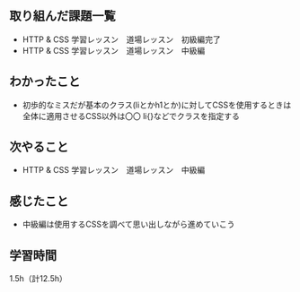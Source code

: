 ## 取り組んだ課題一覧
- HTTP & CSS 学習レッスン　道場レッスン　初級編完了
- HTTP & CSS 学習レッスン　道場レッスン　中級編

## わかったこと
- 初歩的なミスだが基本のクラス(liとかh1とか)に対してCSSを使用するときは全体に適用させるCSS以外は〇〇 li{}などでクラスを指定する

## 次やること
- HTTP & CSS 学習レッスン　道場レッスン　中級編

## 感じたこと
- 中級編は使用するCSSを調べて思い出しながら進めていこう

## 学習時間
1.5h（計12.5h）
